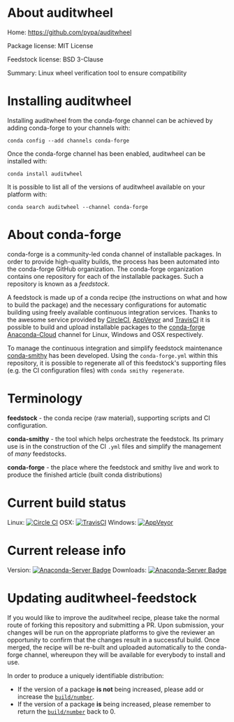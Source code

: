 About auditwheel
================

Home: https://github.com/pypa/auditwheel

Package license: MIT License

Feedstock license: BSD 3-Clause

Summary: Linux wheel verification tool to ensure compatibility



Installing auditwheel
=====================

Installing auditwheel from the conda-forge channel can be achieved by adding conda-forge to your channels with:

```
conda config --add channels conda-forge
```

Once the conda-forge channel has been enabled, auditwheel can be installed with:

```
conda install auditwheel
```

It is possible to list all of the versions of auditwheel available on your platform with:

```
conda search auditwheel --channel conda-forge
```


About conda-forge
=================

conda-forge is a community-led conda channel of installable packages.
In order to provide high-quality builds, the process has been automated into the
conda-forge GitHub organization. The conda-forge organization contains one repository
for each of the installable packages. Such a repository is known as a *feedstock*.

A feedstock is made up of a conda recipe (the instructions on what and how to build
the package) and the necessary configurations for automatic building using freely
available continuous integration services. Thanks to the awesome service provided by
[CircleCI](https://circleci.com/), [AppVeyor](http://www.appveyor.com/)
and [TravisCI](https://travis-ci.org/) it is possible to build and upload installable
packages to the [conda-forge](https://anaconda.org/conda-forge)
[Anaconda-Cloud](http://docs.anaconda.org/) channel for Linux, Windows and OSX respectively.

To manage the continuous integration and simplify feedstock maintenance
[conda-smithy](http://github.com/conda-forge/conda-smithy) has been developed.
Using the ``conda-forge.yml`` within this repository, it is possible to regenerate all of
this feedstock's supporting files (e.g. the CI configuration files) with ``conda smithy regenerate``.


Terminology
===========

**feedstock** - the conda recipe (raw material), supporting scripts and CI configuration.

**conda-smithy** - the tool which helps orchestrate the feedstock.
                   Its primary use is in the construction of the CI ``.yml`` files
                   and simplify the management of *many* feedstocks.

**conda-forge** - the place where the feedstock and smithy live and work to
                  produce the finished article (built conda distributions)

Current build status
====================

Linux: [![Circle CI](https://circleci.com/gh/conda-forge/auditwheel-feedstock.svg?style=svg)](https://circleci.com/gh/conda-forge/auditwheel-feedstock)
OSX: [![TravisCI](https://travis-ci.org/conda-forge/auditwheel-feedstock.svg?branch=master)](https://travis-ci.org/conda-forge/auditwheel-feedstock)
Windows: [![AppVeyor](https://ci.appveyor.com/api/projects/status/github/conda-forge/auditwheel-feedstock?svg=True)](https://ci.appveyor.com/project/conda-forge/auditwheel-feedstock/branch/master)

Current release info
====================
Version: [![Anaconda-Server Badge](https://anaconda.org/conda-forge/auditwheel/badges/version.svg)](https://anaconda.org/conda-forge/auditwheel)
Downloads: [![Anaconda-Server Badge](https://anaconda.org/conda-forge/auditwheel/badges/downloads.svg)](https://anaconda.org/conda-forge/auditwheel)


Updating auditwheel-feedstock
=============================

If you would like to improve the auditwheel recipe, please take the normal
route of forking this repository and submitting a PR. Upon submission, your changes will
be run on the appropriate platforms to give the reviewer an opportunity to confirm that the
changes result in a successful build. Once merged, the recipe will be re-built and uploaded
automatically to the conda-forge channel, whereupon they will be available for everybody to
install and use.

In order to produce a uniquely identifiable distribution:
 * If the version of a package **is not** being increased, please add or increase
   the [``build/number``](http://conda.pydata.org/docs/building/meta-yaml.html#build-number-and-string).
 * If the version of a package **is** being increased, please remember to return
   the [``build/number``](http://conda.pydata.org/docs/building/meta-yaml.html#build-number-and-string)
   back to 0.
